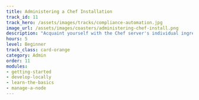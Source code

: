 ```yaml
---
title: Administering a Chef Installation
track_id: 11
track_hero: /assets/images/tracks/compliance-automation.jpg
image_url: /assets/images/coasters/administering-chef-install.png
description: "Acquaint yourself with the Chef server's individual ingredients and how they work together. Learn best practices for securing the server by controlling access to secrets. "
hours: 5
level: Beginner
track_class: card-orange
category: Admin
order: 11
modules:
- getting-started
- develop-locally
- learn-the-basics
- manage-a-node
---
```


